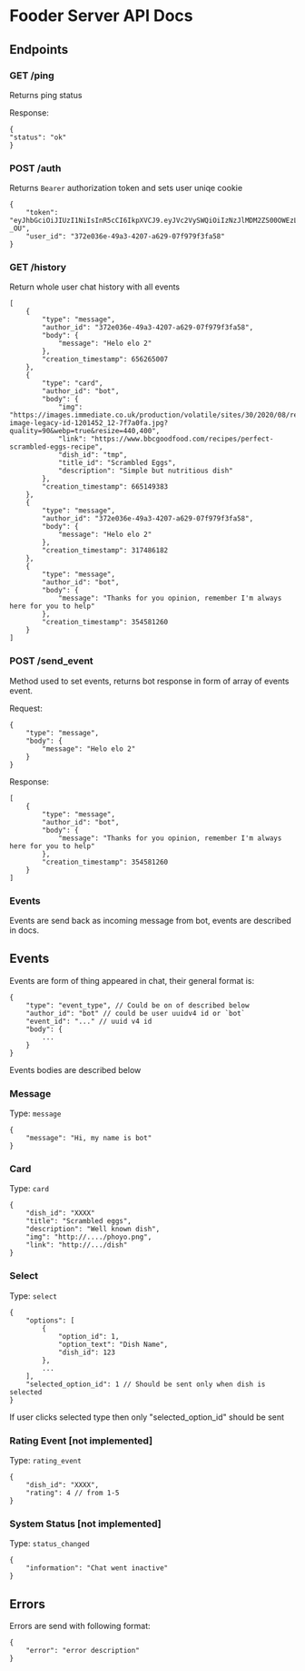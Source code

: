 # Fooder Server API Docs

## Endpoints

### GET /ping

Returns ping status

Response:

```
{
"status": "ok"
}
```

### POST /auth

Returns `Bearer` authorization token and sets user uniqe cookie

```
{
    "token": "eyJhbGciOiJIUzI1NiIsInR5cCI6IkpXVCJ9.eyJVc2VySWQiOiIzNzJlMDM2ZS00OWEzLTQyMDctYTYyOS0wN2Y5NzlmM2ZhNTgifQ.bpx8Ry1QjhDB_q4Am6n0hYGJ4QwXV9HIp_hKkAp-_OU",
    "user_id": "372e036e-49a3-4207-a629-07f979f3fa58"
}
```

### GET /history

Return whole user chat history with all events

```
[
    {
        "type": "message",
        "author_id": "372e036e-49a3-4207-a629-07f979f3fa58",
        "body": {
            "message": "Helo elo 2"
        },
        "creation_timestamp": 656265007
    },
    {
        "type": "card",
        "author_id": "bot",
        "body": {
            "img": "https://images.immediate.co.uk/production/volatile/sites/30/2020/08/recipe-image-legacy-id-1201452_12-7f7a0fa.jpg?quality=90&webp=true&resize=440,400",
            "link": "https://www.bbcgoodfood.com/recipes/perfect-scrambled-eggs-recipe",
            "dish_id": "tmp",
            "title_id": "Scrambled Eggs",
            "description": "Simple but nutritious dish"
        },
        "creation_timestamp": 665149383
    },
    {
        "type": "message",
        "author_id": "372e036e-49a3-4207-a629-07f979f3fa58",
        "body": {
            "message": "Helo elo 2"
        },
        "creation_timestamp": 317486182
    },
    {
        "type": "message",
        "author_id": "bot",
        "body": {
            "message": "Thanks for you opinion, remember I'm always here for you to help"
        },
        "creation_timestamp": 354581260
    }
]
```

### POST /send_event

Method used to set events, returns bot response in form of array of events event.

Request:
```
{
    "type": "message",
    "body": {
        "message": "Helo elo 2"
    }
}
```

Response:
```
[
    {
        "type": "message",
        "author_id": "bot",
        "body": {
            "message": "Thanks for you opinion, remember I'm always here for you to help"
        },
        "creation_timestamp": 354581260
    }
]
```

### Events

Events are send back as incoming message from bot, events are described in docs.

## Events

Events are form of thing appeared in chat, their general format is:

```
{
    "type": "event_type", // Could be on of described below
    "author_id": "bot" // could be user uuidv4 id or `bot`
    "event_id": "..." // uuid v4 id
    "body": {
        ...
    }
}
```

Events bodies are described below

### Message 

Type: `message`

```
{
    "message": "Hi, my name is bot"
}
```

### Card

Type: `card`

```
{
    "dish_id": "XXXX"
    "title": "Scrambled eggs",
    "description": "Well known dish",
    "img": "http://..../phoyo.png",
    "link": "http://.../dish"
}
```

### Select

Type: `select`

```
{
    "options": [
        {
            "option_id": 1,
            "option_text": "Dish Name",
            "dish_id": 123
        },
        ...
    ],
    "selected_option_id": 1 // Should be sent only when dish is selected
}
```

If user clicks selected type then only "selected_option_id" should be sent



### Rating Event [not implemented]

Type: `rating_event`

```
{
    "dish_id": "XXXX",
    "rating": 4 // from 1-5
}
```

### System Status [not implemented]

Type: `status_changed`

```
{
    "information": "Chat went inactive"
}
```

## Errors

Errors are send with following format:

```
{
    "error": "error description"
}
```
